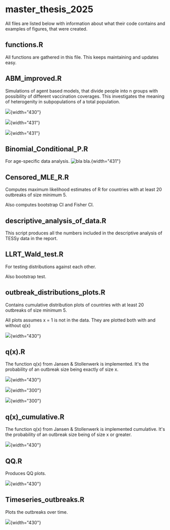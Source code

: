 # master_thesis_2025

All files are listed below with information about what their code contains and examples of figures, that were created.

## functions.R

All functions are gathered in this file. This keeps maintaining and updates easy.

## ABM_improved.R

Simulations of agent based models, that divide people into n groups with possibility of different vaccination coverages. This investigates the meaning of heterogenity in subpopulations of a total population.

![](Figures/ABM_cumulative_step_plot.png){width="430"}

![](Figures/ABM_facetted_scatterplot_scn3.png){width="431"}

![](Figures/ABM_infected_by_origin_scn2.png){width="431"}

## Binomial_Conditional_P.R

For age-specific data analysis. ![bla bla.](Figures/binom_p.png){width="431"}

## Censored_MLE_R.R

Computes maximum likelihood estimates of R for countries with at least 20 outbreaks of size minimum 5.

Also computes bootstrap CI and Fisher CI.

## descriptive_analysis_of_data.R

This script produces all the numbers included in the descriptive analysis of TESSy data in the report.

## LLRT_Wald_test.R

For testing distributions against each other.

Also bootstrap test.

## outbreak_distributions_plots.R

Contains cumulative distribution plots of countries with at least 20 outbreaks of size minimum 5.

All plots assumes x = 1 is not in the data. They are plotted both with and without q(x)

![](Figures/cum_prop_all_countries_q(x).png){width="430"}

## q(x).R

The function q(x) from Jansen & Stollenwerk is implemented. It's the probability of an outbreak size being exactly of size x.

![](Figures/q(x)_simulations.png){width="430"}

![](Figures/SE_vs_R_SH.png){width="300"}

![](Figures/Coverage_CI_vs_n.png){width="300"}

## q(x)\_cumulative.R

The function q(x) from Jansen & Stollenwerk is implemented cumulative. It's the probability of an outbreak size being of size x or greater.

![](Figures/q(x)_cumulative.png){width="430"}

## QQ.R

Produces QQ plots.

![](Figures/QQ_plot.png){width="430"}

## Timeseries_outbreaks.R

Plots the outbreaks over time.

![](Figures/outbreaks_over_time_by_country.png){width="430"}

